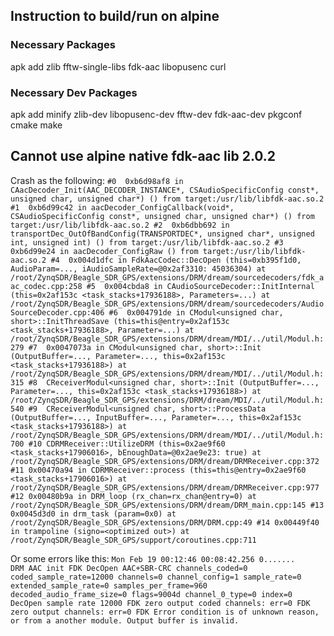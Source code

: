 ## Instruction to build/run on alpine

### Necessary Packages
apk add zlib fftw-single-libs fdk-aac libopusenc curl
### Necessary Dev Packages
apk add minify zlib-dev libopusenc-dev fftw-dev fdk-aac-dev pkgconf cmake make 


## Cannot use alpine native fdk-aac lib 2.0.2
Crash as the following:
`
#0  0xb6d98af8 in CAacDecoder_Init(AAC_DECODER_INSTANCE*, CSAudioSpecificConfig const*, unsigned char, unsigned char*) () from target:/usr/lib/libfdk-aac.so.2
#1  0xb6d99c42 in aacDecoder_ConfigCallback(void*, CSAudioSpecificConfig const*, unsigned char, unsigned char*) () from target:/usr/lib/libfdk-aac.so.2
#2  0xb6dbb692 in transportDec_OutOfBandConfig(TRANSPORTDEC*, unsigned char*, unsigned int, unsigned int) () from target:/usr/lib/libfdk-aac.so.2
#3  0xb6d99e24 in aacDecoder_ConfigRaw () from target:/usr/lib/libfdk-aac.so.2
#4  0x004d1dfc in FdkAacCodec::DecOpen (this=0xb395f1d0, AudioParam=..., iAudioSampleRate=@0x2af3310: 45036304) at /root/ZynqSDR/Beagle_SDR_GPS/extensions/DRM/dream/sourcedecoders/fdk_aac_codec.cpp:258
#5  0x004cbda8 in CAudioSourceDecoder::InitInternal (this=0x2af153c <task_stacks+17936188>, Parameters=...) at /root/ZynqSDR/Beagle_SDR_GPS/extensions/DRM/dream/sourcedecoders/AudioSourceDecoder.cpp:406
#6  0x004791de in CModul<unsigned char, short>::InitThreadSave (this=this@entry=0x2af153c <task_stacks+17936188>, Parameter=...) at /root/ZynqSDR/Beagle_SDR_GPS/extensions/DRM/dream/MDI/../util/Modul.h:279
#7  0x0047073a in CModul<unsigned char, short>::Init (OutputBuffer=..., Parameter=..., this=0x2af153c <task_stacks+17936188>) at /root/ZynqSDR/Beagle_SDR_GPS/extensions/DRM/dream/MDI/../util/Modul.h:315
#8  CReceiverModul<unsigned char, short>::Init (OutputBuffer=..., Parameter=..., this=0x2af153c <task_stacks+17936188>) at /root/ZynqSDR/Beagle_SDR_GPS/extensions/DRM/dream/MDI/../util/Modul.h:540
#9  CReceiverModul<unsigned char, short>::ProcessData (OutputBuffer=..., InputBuffer=..., Parameter=..., this=0x2af153c <task_stacks+17936188>) at /root/ZynqSDR/Beagle_SDR_GPS/extensions/DRM/dream/MDI/../util/Modul.h:700
#10 CDRMReceiver::UtilizeDRM (this=0x2ae9f60 <task_stacks+17906016>, bEnoughData=@0x2ae9e23: true) at /root/ZynqSDR/Beagle_SDR_GPS/extensions/DRM/dream/DRMReceiver.cpp:372
#11 0x00470a94 in CDRMReceiver::process (this=this@entry=0x2ae9f60 <task_stacks+17906016>) at /root/ZynqSDR/Beagle_SDR_GPS/extensions/DRM/dream/DRMReceiver.cpp:977
#12 0x00480b9a in DRM_loop (rx_chan=rx_chan@entry=0) at /root/ZynqSDR/Beagle_SDR_GPS/extensions/DRM/dream/DRM_main.cpp:145
#13 0x0045d3d0 in drm_task (param=0x0) at /root/ZynqSDR/Beagle_SDR_GPS/extensions/DRM/DRM.cpp:49
#14 0x00449f40 in trampoline (signo=<optimized out>) at /root/ZynqSDR/Beagle_SDR_GPS/support/coroutines.cpp:711
`

Or some errors like this:
`
Mon Feb 19 00:12:46 00:08:42.256 0.......            DRM AAC init
FDK DecOpen AAC+SBR-CRC channels_coded=0 coded_sample_rate=12000 channels=0 channel_config=1 sample_rate=0 extended_sample_rate=0 samples_per_frame=960 decoded_audio_frame_size=0 flags=9004d channel_0_type=0 index=0
DecOpen sample rate 12000
FDK zero output coded channels: err=0
FDK zero output channels: err=0
FDK Error condition is of unknown reason, or from a another module. Output buffer is invalid.
`